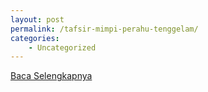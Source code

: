 ```yaml
---
layout: post
permalink: /tafsir-mimpi-perahu-tenggelam/
categories:
    - Uncategorized
---
```


[Baca Selengkapnya](/10)